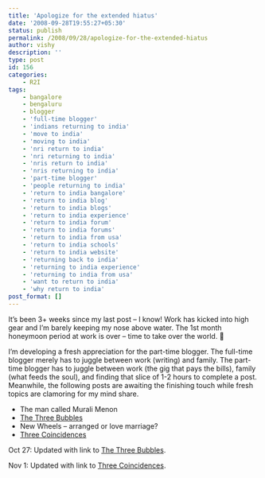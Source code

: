 ```yaml
---
title: 'Apologize for the extended hiatus'
date: '2008-09-28T19:55:27+05:30'
status: publish
permalink: /2008/09/28/apologize-for-the-extended-hiatus
author: vishy
description: ''
type: post
id: 156
categories: 
    - R2I
tags:
    - bangalore
    - bengaluru
    - blogger
    - 'full-time blogger'
    - 'indians returning to india'
    - 'move to india'
    - 'moving to india'
    - 'nri return to india'
    - 'nri returning to india'
    - 'nris return to india'
    - 'nris returning to india'
    - 'part-time blogger'
    - 'people returning to india'
    - 'return to india bangalore'
    - 'return to india blog'
    - 'return to india blogs'
    - 'return to india experience'
    - 'return to india forum'
    - 'return to india forums'
    - 'return to india from usa'
    - 'return to india schools'
    - 'return to india website'
    - 'returning back to india'
    - 'returning to india experience'
    - 'returning to india from usa'
    - 'want to return to india'
    - 'why return to india'
post_format: []
---
```

It’s been 3+ weeks since my last post – I know! Work has kicked into high gear and I’m barely keeping my nose above water. The 1st month honeymoon period at work is over – time to take over the world. 🙂

I’m developing a fresh appreciation for the part-time blogger. The full-time blogger merely has to juggle between work (writing) and family. The part-time blogger has to juggle between work (the gig that pays the bills), family (what feeds the soul), and finding that slice of 1-2 hours to complete a post. Meanwhile, the following posts are awaiting the finishing touch while fresh topics are clamoring for my mind share.

- The man called Murali Menon
- [The Three Bubbles](http://ulaar.wordpress.com/2008/10/25/the-three-bubbles/)
- New Wheels – arranged or love marriage?
- [Three Coincidences](http://ulaar.wordpress.com/2008/10/26/three-coincidences/)

Oct 27: Updated with link to [The Three Bubbles](http://ulaar.wordpress.com/2008/10/25/the-three-bubbles/).

Nov 1: Updated with link to [Three Coincidences](http://ulaar.wordpress.com/2008/10/26/three-coincidences/).